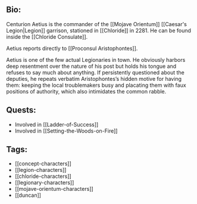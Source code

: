 ## Bio:

Centurion Aetius is the commander of the [[Mojave Orientum]] [[Caesar's Legion|Legion]] garrison, stationed in [[Chloride]] in 2281. He can be found inside the [[Chloride Consulate]].

Aetius reports directly to [[Proconsul Aristophontes]].

Aetius is one of the few actual Legionaries in town. He obviously harbors deep resentment over the nature of his post but holds his tongue and refuses to say much about anything. If persistently questioned about the deputies, he repeats verbatim Aristophontes’s hidden motive for having them: keeping the local troublemakers busy and placating them with faux positions of authority, which also intimidates the common rabble.

## Quests:

- Involved in [[Ladder-of-Success]]
- Involved in [[Setting-the-Woods-on-Fire]]

## Tags:

- [[concept-characters]]
- [[legion-characters]]
- [[chloride-characters]]
- [[legionary-characters]]
- [[mojave-orientum-characters]]
- [[duncan]]